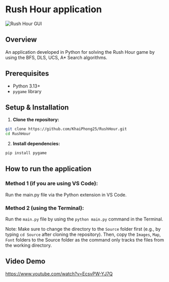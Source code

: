 # Rush Hour application
![Rush Hour GUI](./Screenshots/RushHour.png "Rush Hour GUI")

## Overview

An application developed in Python for solving the Rush Hour game by using the BFS, DLS, UCS, A* Search algorithms.

## Prerequisites

*   Python 3.13+
*   `pygame` library


## Setup & Installation

1. **Clone the repository:**

```bash
git clone https://github.com/KhaiPhong25/RushHour.git
cd RushHour
```

2. **Install dependencies:**

```bash
pip install pygame
```

## How to run the application

### Method 1 (if you are using VS Code):
Run the main.py file via the Python extension in VS Code. 

### Method 2 (using the Terminal):
Run the `main.py` file by using the `python main.py` command in the Terminal.

Note: Make sure to change the directory to the `Source` folder first (e.g., by typing `cd Source` after cloning the repository). Then, copy the `Images`, `Map`, `Font` folders to the Source folder as the command only tracks the files from the working directory.

## Video Demo
https://www.youtube.com/watch?v=EcsvPW-YJ7Q